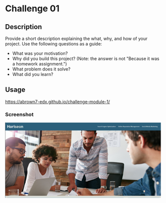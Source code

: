 # Challenge 01

## Description

Provide a short description explaining the what, why, and how of your project. Use the following questions as a guide:

- What was your motivation?
- Why did you build this project? (Note: the answer is not "Because it was a homework assignment.")
- What problem does it solve?
- What did you learn?

## Usage

https://abrown7-edx.github.io/challenge-module-1/

### Screenshot

![screenshot of module 1 challenge](assets/images/screenshot.PNG)